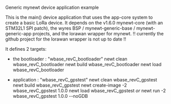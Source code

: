 Generic mynewt device application example

This is the main() device application that uses the app-core system to create a basic LoRa device.
It depends on the v1.6.0 mynewt-core (with an STM32L1 SPI patch), the wyres BSP / mynewt-generic-base / mynewt-generic-app projects, and the lorawan wrapper for mynewt. 
!! currently the github project for the lorawan wrapper is not up to date !!

It defines 2 targets:
 - the bootloader : "wbase_revC_bootloader"
newt clean wbase_revC_bootloader
newt build wbase_revC_bootloader
newt load wbase_revC_bootloader

 - application : "wbase_revC_gpstest"
newt clean wbase_revC_gpstest
newt build wbase_revC_gpstest
newt create-image -2 wbase_revC_gpstest 1.0.0
newt load wbase_revC_gpstest
_or_
newt run -2 wbase_revC_gpstest 1.0.0 --noGDB

 
